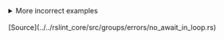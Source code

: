 <!--
 generated docs file, do not edit by hand, see xtask/docgen 
-->

<details>
 <summary> More incorrect examples </summary>

```js
async function foo() {
    const res = [];
    for(var i = 1; i < 20; i++) {
        res.push(await i);
    }
}
```

```js
async () => {
    while(true) {
        await i;
    }
}
```
</details><br> 
[Source](../../rslint_core/src/groups/errors/no_await_in_loop.rs)